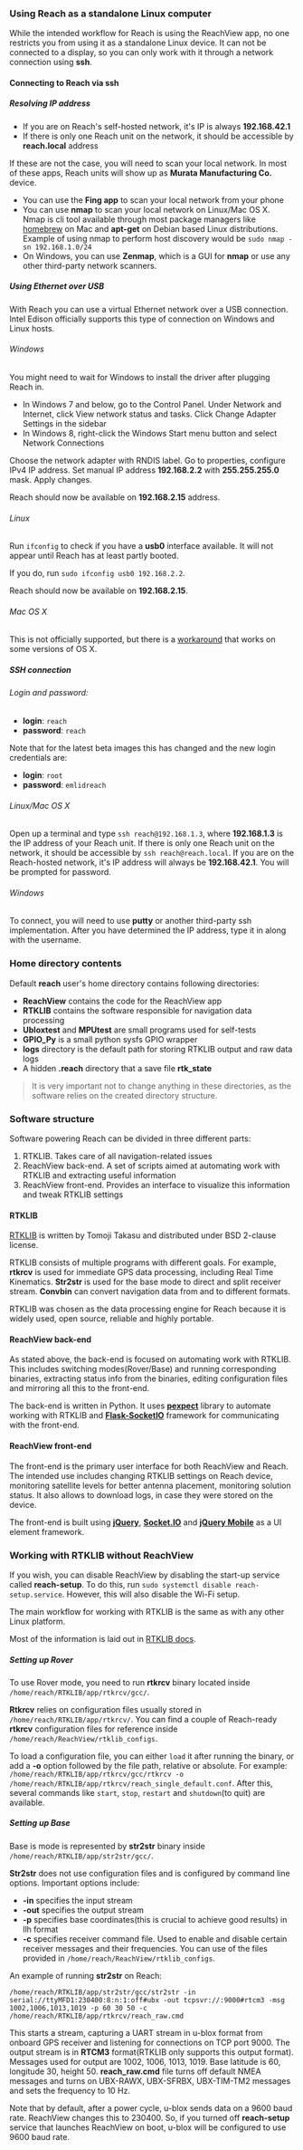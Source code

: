 ### Using Reach as a standalone Linux computer

While the intended workflow for Reach is using the ReachView app, no one restricts you from using it as a standalone Linux device. It can not be connected to a display, so you can only work with it through a network connection using **ssh**.

#### Connecting to Reach via ssh

##### Resolving IP address

* If you are on Reach's self-hosted network, it's IP is always **192.168.42.1**
* If there is only one Reach unit on the network, it should be accessible by **reach.local** address

If these are not the case, you will need to scan your local network. In most of these apps, Reach units will show up as **Murata Manufacturing Co.** device.

* You can use the **Fing app** to scan your local network from your phone
* You can use **nmap** to scan your local network on Linux/Mac OS X. Nmap is cli tool available through most package managers like [homebrew](http://brew.sh) on Mac and **apt-get** on Debian based Linux distributions. Example of using nmap to perform host discovery would be `sudo nmap -sn 192.168.1.0/24`
* On Windows, you can use **Zenmap**, which is a GUI for **nmap** or use any other third-party network scanners.

##### Using Ethernet over USB

With Reach you can use a virtual Ethernet network over a USB connection. Intel Edison officially supports this type of connection on Windows and Linux hosts.

###### Windows

You might need to wait for Windows to install the driver after plugging Reach in.

* In Windows 7 and below, go to the Control Panel. Under Network and Internet, click View network status and tasks. Click Change Adapter Settings in the sidebar
* In Windows 8, right-click the Windows Start menu button and select Network Connections

Choose the network adapter with RNDIS label. Go to properties, configure IPv4 IP address. Set manual IP address **192.168.2.2** with **255.255.255.0** mask. Apply changes.

Reach should now be available on **192.168.2.15** address.

###### Linux

Run `ifconfig` to check if you have a **usb0** interface available. It will not appear until Reach has at least partly booted.

If you do, run `sudo ifconfig usb0 192.168.2.2`.

Reach should now be available on **192.168.2.15**.

###### Mac OS X

This is not officially supported, but there is a [workaround](https://communities.intel.com/message/286267) that works on some versions of OS X.

##### SSH connection

###### Login and password:

* **login**:    `reach`
* **password**: `reach`

Note that for the latest beta images this has changed and the new login credentials are:

* **login**:    `root`
* **password**: `emlidreach`

###### Linux/Mac OS X

Open up a terminal and type `ssh reach@192.168.1.3`, where **192.168.1.3** is the IP address of your Reach unit. If there is only one Reach unit on the network, it should be accessible by `ssh reach@reach.local`. If you are on the Reach-hosted network, it's IP address will always be **192.168.42.1**. You will be prompted for password.

###### Windows

To connect, you will need to use **putty** or another third-party ssh implementation. After you have determined the IP address, type it in along with the username.

### Home directory contents

Default **reach** user's home directory contains following directories:

* **ReachView** contains the code for the ReachView app
* **RTKLIB** contains the software responsible for navigation data processing
* **Ubloxtest** and **MPUtest** are small programs used for self-tests
* **GPIO_Py** is a small python sysfs GPIO wrapper
* **logs** directory is the default path for storing RTKLIB output and raw data logs
* A hidden **.reach** directory that a save file **rtk_state**

> It is very important not to change anything in these directories, as the software relies on the created directory structure.

### Software structure

Software powering Reach can be divided in three different parts:

1. RTKLIB. Takes care of all navigation-related issues
2. ReachView back-end. A set of scripts aimed at automating work with RTKLIB and extracting useful information
3. ReachView front-end. Provides an interface to visualize this information and tweak RTKLIB settings

#### RTKLIB

[RTKLIB](http://www.rtklib.com) is written by Tomoji Takasu and distributed under BSD 2-clause license.

RTKLIB consists of multiple programs with different goals. For example, **rtkrcv** is used for immediate GPS data processing, including Real Time Kinematics. **Str2str** is used for the base mode to direct and split receiver stream. **Convbin** can convert navigation data from and to different formats.

RTKLIB was chosen as the data processing engine for Reach because it is widely used, open source, reliable and highly portable.

#### ReachView back-end

As stated above, the back-end is focused on automating work with RTKLIB. This includes switching modes(Rover/Base) and running corresponding binaries, extracting status info from the binaries, editing configuration files and mirroring all this to the front-end.

The back-end is written in Python. It uses [**pexpect**](http://pexpect.readthedocs.org/en/stable/) library to automate working with RTKLIB and [**Flask-SocketIO**](https://flask-socketio.readthedocs.org/en/latest/) framework for communicating with the front-end.

#### ReachView front-end

The front-end is the primary user interface for both ReachView and Reach. The intended use includes changing RTKLIB settings on Reach device, monitoring satellite levels for better antenna placement, monitoring solution status. It also allows to download logs, in case they were stored on the device.

The front-end is built using [**jQuery**](https://jquery.com), [**Socket.IO**](http://socket.io) and [**jQuery Mobile**](https://jquerymobile.com) as a UI element framework.

### Working with RTKLIB without ReachView

If you wish, you can disable ReachView by disabling the start-up service called **reach-setup**. To do this, run `sudo systemctl disable reach-setup.service`. However, this will also disable the Wi-Fi setup.

The main workflow for working with RTKLIB is the same as with any other Linux platform.

Most of the information is laid out in [RTKLIB docs](http://www.rtklib.com/rtklib_document.htm).

##### Setting up Rover

To use Rover mode, you need to run **rtkrcv** binary located inside `/home/reach/RTKLIB/app/rtkrcv/gcc/`.

**Rtkrcv** relies on configuration files usually stored in `/home/reach/RTKLIB/app/rtkrcv/`.
You can find a couple of Reach-ready **rtkrcv** configuration files for reference inside `/home/reach/ReachView/rtklib_configs`.

To load a configuration file, you can either `load` it after running the binary, or add a **-o** option followed by the file path, relative or absolute. For example: `/home/reach/RTKLIB/app/rtkrcv/gcc/rtkrcv -o /home/reach/RTKLIB/app/rtkrcv/reach_single_default.conf`. After this, several commands like `start`, `stop`, `restart` and `shutdown`(to quit) are available.

##### Setting up Base

Base is mode is represented by **str2str** binary inside `/home/reach/RTKLIB/app/str2str/gcc/`.

**Str2str** does not use configuration files and is configured by command line options. Important options include:

* **-in** specifies the input stream
* **-out** specifies the output stream
* **-p** specifies base coordinates(this is crucial to achieve good results) in llh format
* **-c** specifies receiver command file. Used to enable and disable certain receiver messages and their frequencies. You can use of the files provided in `/home/reach/ReachView/rtklib_configs`.

An example of running **str2str** on Reach:

`/home/reach/RTKLIB/app/str2str/gcc/str2str -in serial://ttyMFD1:230400:8:n:1:off#ubx -out tcpsvr://:9000#rtcm3 -msg 1002,1006,1013,1019 -p 60 30 50 -c /home/reach/RTKLIB/app/rtkrcv/reach_raw.cmd`

This starts a stream, capturing a UART stream in u-blox format from onboard GPS receiver and listening for connections on TCP port 9000. The output stream is in **RTCM3** format(RTKLIB only supports this output format). Messages used for output are 1002, 1006, 1013, 1019. Base latitude is 60, longitude 30, height 50. **reach_raw.cmd** file turns off default NMEA messages and turns on UBX-RAWX, UBX-SFRBX, UBX-TIM-TM2 messages and sets the frequency to 10 Hz.

Note that by default, after a power cycle, u-blox sends data on a 9600 baud rate. ReachView changes this to 230400. So, if you turned off **reach-setup** service that launches ReachView on boot, u-blox will be configured to use 9600 baud rate.
